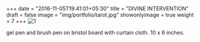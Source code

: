 +++
date = "2016-11-05T19:41:01+05:30"
title = "DIVINE INTERVENTION"
draft = false
image = "img/portfolio/tarot.jpg"
showonlyimage = true
weight = 7
+++
![1]

gel pen and brush pen on bristol board with curtain cloth. 10 x 6 inches.

[1]: /img/portfolio/tarot.jpg